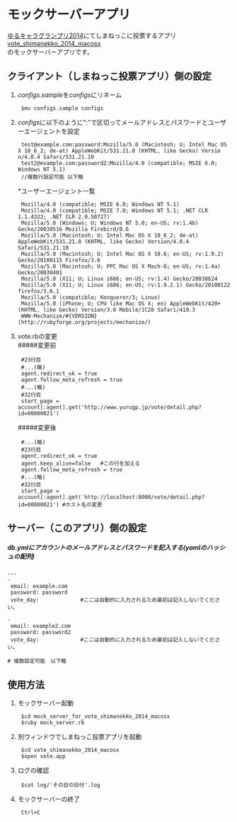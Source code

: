 # モックサーバーアプリ
[ゆるキャラグランプリ2014](http://www.yurugp.jp/)にてしまねっこに投票するアプリ[vote_shimanekko_2014_macosx](https://github.com/hasumon/vote_shimanekko_2014_macosx)  
のモックサーバーアプリです。

## クライアント（しまねっこ投票アプリ）側の設定

1. *configs.sample*を*configs*にリネーム  

        $mv configs.sample configs

2. *configs*に以下のように":"で区切ってメールアドレスとパスワードとユーザーエージェントを設定  

        test@example.com:password:Mozilla/5.0 (Macintosh; U; Intel Mac OS X 10_6_2; de-at) AppleWebKit/531.21.8 (KHTML, like Gecko) Versio    n/4.0.4 Safari/531.21.10
        test2@example.com:password2:Mozilla/4.0 (compatible; MSIE 6.0; Windows NT 5.1)
        //複数行設定可能 以下略

     *ユーザーエージェント一覧

        Mozilla/4.0 (compatible; MSIE 6.0; Windows NT 5.1)
        Mozilla/4.0 (compatible; MSIE 7.0; Windows NT 5.1; .NET CLR 1.1.4322; .NET CLR 2.0.50727)
        Mozilla/5.0 (Windows; U; Windows NT 5.0; en-US; rv:1.4b) Gecko/20030516 Mozilla Firebird/0.6
        Mozilla/5.0 (Macintosh; U; Intel Mac OS X 10_6_2; de-at) AppleWebKit/531.21.8 (KHTML, like Gecko) Version/4.0.4 Safari/531.21.10
        Mozilla/5.0 (Macintosh; U; Intel Mac OS X 10.6; en-US; rv:1.9.2) Gecko/20100115 Firefox/3.6
        Mozilla/5.0 (Macintosh; U; PPC Mac OS X Mach-O; en-US; rv:1.4a) Gecko/20030401
        Mozilla/5.0 (X11; U; Linux i686; en-US; rv:1.4) Gecko/20030624
        Mozilla/5.0 (X11; U; Linux i686; en-US; rv:1.9.2.1) Gecko/20100122 firefox/3.6.1
        Mozilla/5.0 (compatible; Konqueror/3; Linux)
        Mozilla/5.0 (iPhone; U; CPU like Mac OS X; en) AppleWebKit/420+ (KHTML, like Gecko) Version/3.0 Mobile/1C28 Safari/419.3
        WWW-Mechanize/#{VERSION} (http://rubyforge.org/projects/mechanize/)

3. vote.rbの変更  
   #####変更前

        #23行目
        #...(略)
        agent.redirect_ok = true
        agent.follow_meta_refresh = true
        #...(略)
        #32行目
        start_page = account[:agent].get('http://www.yurugp.jp/vote/detail.php?id=00000021')
    #####変更後

        #...(略)
        #23行目
        agent.redirect_ok = true
        agent.keep_alive=false   #この行を加える
        agent.follow_meta_refresh = true
        #...(略)
        #32行目
        start_page = account[:agent].get('http://localhost:8000/vote/detail.php?id=00000021') #ホスト名の変更


## サーバー（このアプリ）側の設定
##### db.ymlにアカウントのメールアドレスとパスワードを記入する(yamlのハッシュの配列)  

```
---
-
 email: example.com
 password: password
 vote_day:             #ここは自動的に入力されるため最初は記入しないでください。
                          
-
 email: example2.com
 password: password2
 vote_day:             #ここは自動的に入力されるため最初は記入しないでください。

# 複数設定可能　以下略
```

## 使用方法

1. モックサーバー起動

        $cd mock_server_for_vote_shimanekko_2014_macosx
        $ruby mock_server.rb

2. 別ウィンドウでしまねっこ投票アプリを起動

        $cd vote_shimanekko_2014_macosx
        $open vote.app

3. ログの確認
        
        $cat log/'その日の日付'.log

4. モックサーバーの終了

        Ctrl+C















